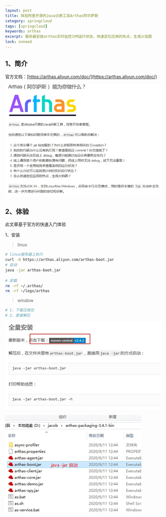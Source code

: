 ```yaml
---
layout: post
title: 体验阿里开源的Java诊断工具Arthas阿尔萨斯
category: springcloud
tags: [springcloud]
keywords: arthas
excerpt: 服务器安装arthas实时监控JVM运行状态，快速定位应用的热点，生成火焰图
lock: noneed
---
```


## 1、简介

官方文档：[https://arthas.aliyun.com/doc/](https://arthas.aliyun.com/doc/)

![](\assets\images\2020\java\ali-arthas-1.jpg)

## 2、体验

此文章基于官方的快速入门体验

1、安装

> linux

```sh
# linux服务器上执行
curl -O https://arthas.aliyun.com/arthas-boot.jar
# 启动
java -jar arthas-boot.jar

# 卸载
rm -rf ~/.arthas/
rm -rf ~/logs/arthas
```

> window

```sh
# 1、下载压缩包
# 2、直接解压
```

![](\assets\images\tools\window-install-arthas.jpg)

![](\assets\images\tools\window-install-arthas-2.jpg)